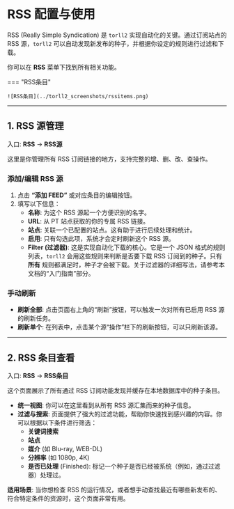 # RSS 配置与使用

RSS (Really Simple Syndication) 是 `torll2` 实现自动化的关键。通过订阅站点的 RSS 源，`torll2` 可以自动发现新发布的种子，并根据你设定的规则进行过滤和下载。

你可以在 **RSS** 菜单下找到所有相关功能。

=== "RSS条目"

    ![RSS条目](../torll2_screenshots/rssitems.png)
---

## 1. RSS 源管理

入口: **RSS** -> **RSS源**

这里是你管理所有 RSS 订阅链接的地方，支持完整的增、删、改、查操作。

### 添加/编辑 RSS 源

1.  点击 **“添加 FEED”** 或对应条目的编辑按钮。
2.  填写以下信息：
    - **名称**: 为这个 RSS 源起一个方便识别的名字。
    - **URL**: 从 PT 站点获取的你的专属 RSS 链接。
    - **站点**: 关联一个已配置的站点。这有助于进行后续处理和统计。
    - **启用**: 只有勾选此项，系统才会定时刷新这个 RSS 源。
    - **Filter (过滤器)**: 这是实现自动化下载的核心。它是一个 JSON 格式的规则列表，`torll2` 会用这些规则来判断是否要下载 RSS 订阅到的种子。只有 **所有** 规则都满足时，种子才会被下载。关于过滤器的详细写法，请参考本文档的“入门指南”部分。

### 手动刷新

- **刷新全部**: 点击页面右上角的“刷新”按钮，可以触发一次对所有已启用 RSS 源的刷新任务。
- **刷新单个**: 在列表中，点击某个源“操作”栏下的刷新按钮，可以只刷新该源。

---

## 2. RSS 条目查看

入口: **RSS** -> **RSS条目**

这个页面展示了所有通过 RSS 订阅功能发现并缓存在本地数据库中的种子条目。

- **统一视图**: 你可以在这里看到从所有 RSS 源汇集而来的种子信息。
- **过滤与搜索**: 页面提供了强大的过滤功能，帮助你快速找到感兴趣的内容。你可以根据以下条件进行筛选：
    - **关键词搜索**
    - **站点**
    - **媒介** (如 Blu-ray, WEB-DL)
    - **分辨率** (如 1080p, 4K)
    - **是否已处理** (Finished): 标记一个种子是否已经被系统（例如，通过过滤器）处理过。

**适用场景**: 当你想检查 RSS 的运行情况，或者想手动查找最近有哪些新发布的、符合特定条件的资源时，这个页面非常有用。

